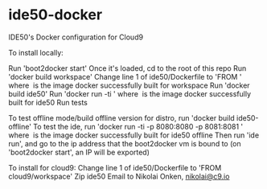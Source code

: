 # ide50-docker
IDE50's Docker configuration for Cloud9

To install locally:

Run 'boot2docker start'
Once it's loaded, cd to the root of this repo
Run 'docker build workspace'
Change line 1 of ide50/Dockerfile to 'FROM <image>' where <image> is the image docker successfully built for workspace
Run 'docker build ide50'
Run 'docker run -ti <image>' where <image> is the image docker successfully built for ide50
Run tests

To test offline mode/build offline version for distro, run 'docker build ide50-offline'
To test the ide, run 'docker run -ti -p 8080:8080 -p 8081:8081 <image>' 
where <image> is the image docker successfully built for ide50 offline
Then run 'ide run', and go to the ip address that the boot2docker vm is bound to (on 'boot2docker start', an IP will be exported)

To install for cloud9:
Change line 1 of ide50/Dockerfile to 'FROM cloud9/workspace'
Zip ide50
Email to Nikolai Onken, nikolai@c9.io

